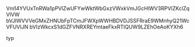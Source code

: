 Vm14YVUxTnRWa1pPVlZwUFYwWktWbGxzVWxkVmJGcHlWV3RPVlZKclZqVlVW
bVJIWVVVeGMxZHNUbFpTCmJFWXpWWHBDVDJSSFRraE9WMnhyQ21WcVFUVlJN
bVIzWkcxS1dGZFVNRXREYmtaeFkxRTlQUW9LZEhOeAoKYXh6

typ